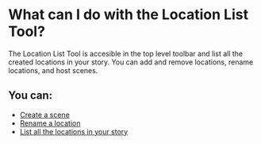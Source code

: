 # What can I do with the Location List Tool?

The Location List Tool is accesible in the top level toolbar and list all the created locations in your story. You can add and remove locations, rename locations, and host scenes. 

## You can:
- [Create a scene](/How%20do%20I/create/a%20scene.md)
- [Rename a location](/How%20do%20I/rename/a%20location.md)
- [List all the locations in your story](/How%20do%20I/list/all%20the%20locations%20in%20my%20story.md)


